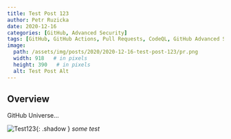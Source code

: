 ```yaml
---
title: Test Post 123
author: Petr Ruzicka
date: 2020-12-16
categories: [GitHub, Advanced Security]
tags: [GitHub, GitHub Actions, Pull Requests, CodeQL, GitHub Advanced Security, Policy Enforcement, Branch Protection Rules]
image:
  path: /assets/img/posts/2020/2020-12-16-test-post-123/pr.png
  width: 918   # in pixels
  height: 390   # in pixels
  alt: Test Post Alt
---
```


## Overview

GitHub Universe...

![Test123](/assets/img/posts/2020/2020-12-16-test-post-123/check.png){: .shadow }
_some test_
